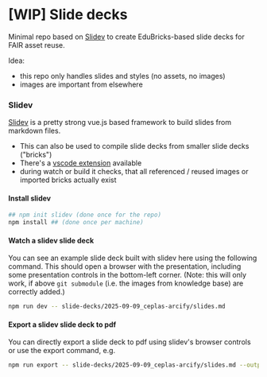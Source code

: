 # [WIP] Slide decks

Minimal repo based on [Slidev](http://sli.dev/) to create EduBricks-based slide decks for FAIR asset reuse.

Idea:
  - this repo only handles slides and styles (no assets, no images)
  - images are important from elsewhere


### Slidev

[Slidev](http://sli.dev/) is a pretty strong vue.js based framework to build slides from markdown files.

- This can also be used to compile slide decks from smaller slide decks ("bricks")
- There's a [vscode extension](https://sli.dev/features/vscode-extension) available
- during watch or build it checks, that all referenced / reused images or imported bricks actually exist

#### Install slidev

```bash
## npm init slidev (done once for the repo)
npm install ## (done once per machine)
```

#### Watch a slidev slide deck

You can see an example slide deck built with slidev here using the following command. 
This should open a browser with the presentation, including some presentation controls in the bottom-left corner.
(Note: this will only work, if above `git submodule` (i.e. the images from knowledge base) are correctly added.)

```bash
npm run dev -- slide-decks/2025-09-09_ceplas-arcify/slides.md
```

#### Export a slidev slide deck to pdf

You can directly export a slide deck to pdf using slidev's browser controls or use the export command, e.g.

```bash
npm run export -- slide-decks/2025-09-09_ceplas-arcify/slides.md --output slide-decks/2025-09-09_ceplas-arcify/slides.pdf
```

